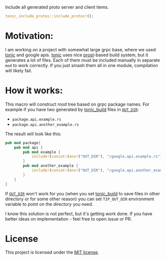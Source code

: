 Include all generated proto server and client items.

```rust
tonic_include_protos::include_protos!();
```

# Motivation:
I am working on a project with somewhat large grpc base, where we used [tonic] 
and google apis. [tonic] uses nice [prost]-based build system, but it generates
a lot of files. Each of them must be included manually in separate `mod` to work
correctly. If you just smash them all in one module, compilation will likely fail.

# How it works:
This macro will construct mod tree based on grpc package names.
For example if you have two generated by [tonic_build] files in [`OUT_DIR`]:
 - `package.api.example.rs` 
 - `package.api.another_example.rs`

The result will look like this:

```rust
pub mod package{
    pub mod api {
        pub mod example {
            include!(concat!(env!("OUT_DIR"), "/google.api.example.rs"));
        }
        pub mod another_example {
            include!(concat!(env!("OUT_DIR"), "/google.api.another_example.rs"));
        }
    }
}
```

If [`OUT_DIR`] won't work for you (when you set [tonic_build] to save files
in other directory or for some other reason) you can set `TIP_OUT_DIR` environment variable
to point on the directory you need.

I know this solution is not perfect, but it's getting work done. If you have better ideas on implementation - feel free to open issue or PR.

# License
This project is licensed under the [MIT license](https://opensource.org/licenses/MIT).

[`OUT_DIR`]: https://doc.rust-lang.org/cargo/reference/environment-variables.html#environment-variables-cargo-sets-for-build-scripts#[proc_macro]
[tonic_build]: https://docs.rs/tonic-build
[tonic]: https://docs.rs/tonic
[prost]: https://docs.rs/prost